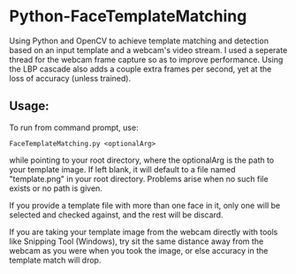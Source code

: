 # Python-FaceTemplateMatching
Using Python and OpenCV to achieve template matching and detection based on an input template and a webcam's video stream. I used a seperate thread for the webcam frame capture so as to improve performance. Using the LBP cascade also adds a couple extra frames per second, yet at the loss of accuracy (unless trained).

## Usage:

To run from command prompt, use:
```
FaceTemplateMatching.py <optionalArg>
```
while pointing to your root directory, where the optionalArg is the path to your template image. If left blank, it will default to a file named "template.png" in your root directory. Problems arise when no such file exists or no path is given.

If you provide a template file with more than one face in it, only one will be selected and checked against, and the rest will be discard.

If you are taking your template image from the webcam directly with tools like Snipping Tool (Windows), try sit the same distance away from the webcam as you were when you took the image, or else accuracy in the template match will drop. 

